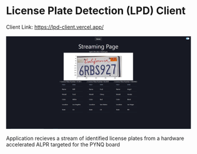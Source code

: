 # License Plate Detection (LPD) Client
Client Link: https://lpd-client.vercel.app/ <br/> <br/>
![](https://github.com/wtriddle/lpd-client/blob/master/demo_page.PNG)


Application recieves a stream of identified license plates from a hardware accelerated ALPR targeted for the PYNQ board <br/>

